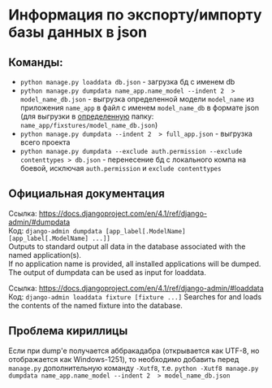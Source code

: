 # Информация по экспорту/импорту базы данных в json

## **Команды**:
- `python manage.py loaddata db.json` - загрузка бд с именем db
- `python manage.py dumpdata name_app.name_model --indent 2  > model_name_db.json` - выгрузка определенной модели `model_name` 
из приложения `name_app` в файл с именем `model_name_db` в формате json  
(для выгрузки в <ins>определенную</ins> папку: `name_app/fixstures/model_name_db.json`)  
- `python manage.py dumpdata --indent 2  > full_app.json` - выгрузка всего проекта  
- `python manage.py dumpdata --exclude auth.permission --exclude contenttypes > db.json` - перенесение бд с локального компа
на боевой, исключая `auth.permission` и `exclude contenttypes`

## Официальная документация
Ссылка: https://docs.djangoproject.com/en/4.1/ref/django-admin/#dumpdata  
Код: `django-admin dumpdata [app_label[.ModelName] [app_label[.ModelName] ...]]`  
Outputs to standard output all data in the database associated with the named application(s).  
If no application name is provided, all installed applications will be dumped.  
The output of dumpdata can be used as input for loaddata.  

Ссылка: https://docs.djangoproject.com/en/4.1/ref/django-admin/#loaddata  
Код: `django-admin loaddata fixture [fixture ...]`
Searches for and loads the contents of the named fixture into the database.


## Проблема кириллицы
Если при dump'e получается аббракадабра (открывается как UTF-8, но
отображается как Windows-1251), то необходимо добавить перед `manage.py` 
дополнительную команду `-Xutf8`, т.е.
`python -Xutf8 manage.py dumpdata name_app.name_model --indent 2  > model_name_db.json`
